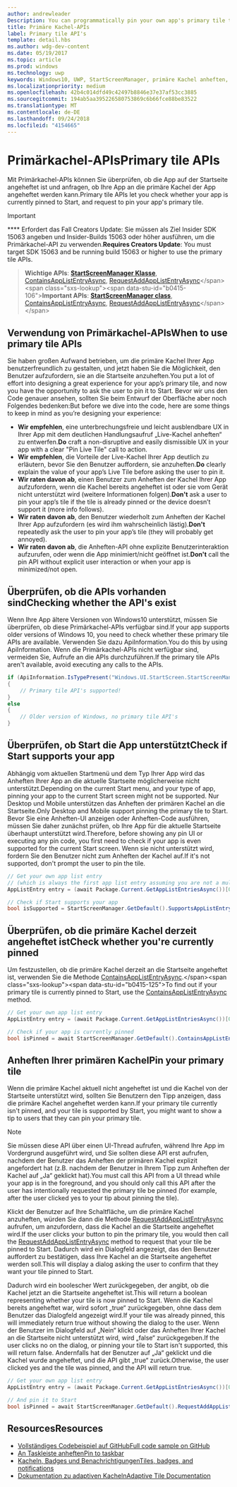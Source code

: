 ```yaml
---
author: andrewleader
Description: You can programmatically pin your own app's primary tile to Start, just like you can pin secondary tiles. And you can check whether it's currently pinned.
title: Primäre Kachel-APIs
label: Primary tile API's
template: detail.hbs
ms.author: wdg-dev-content
ms.date: 05/19/2017
ms.topic: article
ms.prod: windows
ms.technology: uwp
keywords: Windows10, UWP, StartScreenManager, primäre Kachel anheften, primäre Kachel-APIs, überprüfen, ob die Kachel angeheftet ist, Live-Kachel
ms.localizationpriority: medium
ms.openlocfilehash: 42b4c014dfd49c42497b8846e37e37af53cc3885
ms.sourcegitcommit: 194ab5aa395226580753869c6b66fce88be83522
ms.translationtype: MT
ms.contentlocale: de-DE
ms.lasthandoff: 09/24/2018
ms.locfileid: "4154665"
---
```

# <a name="primary-tile-apis"></a><span data-ttu-id="b0415-103">Primärkachel-APIs</span><span class="sxs-lookup"><span data-stu-id="b0415-103">Primary tile APIs</span></span>
 

<span data-ttu-id="b0415-104">Mit Primärkachel-APIs können Sie überprüfen, ob die App auf der Startseite angeheftet ist und anfragen, ob Ihre App an die primäre Kachel der App angeheftet werden kann.</span><span class="sxs-lookup"><span data-stu-id="b0415-104">Primary tile APIs let you check whether your app is currently pinned to Start, and request to pin your app's primary tile.</span></span>

> [!IMPORTANT]
> <span data-ttu-id="b0415-105">\*\*\*\* Erfordert das Fall Creators Update: Sie müssen als Ziel Insider SDK 15063 angeben und Insider-Builds 15063 oder höher ausführen, um die Primärkachel-API zu verwenden.</span><span class="sxs-lookup"><span data-stu-id="b0415-105">**Requires Creators Update**: You must target SDK 15063 and be running build 15063 or higher to use the primary tile APIs.</span></span>

> <span data-ttu-id="b0415-106">**Wichtige APIs**: [**StartScreenManager Klasse**](https://docs.microsoft.com/uwp/api/windows.ui.startscreen.startscreenmanager), [ContainsAppListEntryAsync](https://docs.microsoft.com/uwp/api/windows.ui.startscreen.startscreenmanager#Windows_UI_StartScreen_StartScreenManager_ContainsAppListEntryAsync_Windows_ApplicationModel_Core_AppListEntry_), [RequestAddAppListEntryAsync](https://docs.microsoft.com/uwp/api/windows.ui.startscreen.startscreenmanager#Windows_UI_StartScreen_StartScreenManager_RequestAddAppListEntryAsync_Windows_ApplicationModel_Core_AppListEntry_)</span><span class="sxs-lookup"><span data-stu-id="b0415-106">**Important APIs**: [**StartScreenManager class**](https://docs.microsoft.com/uwp/api/windows.ui.startscreen.startscreenmanager), [ContainsAppListEntryAsync](https://docs.microsoft.com/uwp/api/windows.ui.startscreen.startscreenmanager#Windows_UI_StartScreen_StartScreenManager_ContainsAppListEntryAsync_Windows_ApplicationModel_Core_AppListEntry_), [RequestAddAppListEntryAsync](https://docs.microsoft.com/uwp/api/windows.ui.startscreen.startscreenmanager#Windows_UI_StartScreen_StartScreenManager_RequestAddAppListEntryAsync_Windows_ApplicationModel_Core_AppListEntry_)</span></span>


## <a name="when-to-use-primary-tile-apis"></a><span data-ttu-id="b0415-107">Verwendung von Primärkachel-APIs</span><span class="sxs-lookup"><span data-stu-id="b0415-107">When to use primary tile APIs</span></span>

<span data-ttu-id="b0415-108">Sie haben großen Aufwand betrieben, um die primäre Kachel Ihrer App benutzerfreundlich zu gestalten, und jetzt haben Sie die Möglichkeit, den Benutzer aufzufordern, sie an die Startseite anzuheften.</span><span class="sxs-lookup"><span data-stu-id="b0415-108">You put a lot of effort into designing a great experience for your app’s primary tile, and now you have the opportunity to ask the user to pin it to Start.</span></span> <span data-ttu-id="b0415-109">Bevor wir uns den Code genauer ansehen, sollten Sie beim Entwurf der Oberfläche aber noch Folgendes bedenken:</span><span class="sxs-lookup"><span data-stu-id="b0415-109">But before we dive into the code, here are some things to keep in mind as you’re designing your experience:</span></span>

* <span data-ttu-id="b0415-110">**Wir empfehlen**, eine unterbrechungsfreie und leicht ausblendbare UX in Ihrer App mit dem deutlichen Handlungsaufruf „Live-Kachel anheften“ zu entwerfen.</span><span class="sxs-lookup"><span data-stu-id="b0415-110">**Do** craft a non-disruptive and easily dismissible UX in your app with a clear "Pin Live Tile" call to action.</span></span>
* <span data-ttu-id="b0415-111">**Wir empfehlen**, die Vorteile der Live-Kachel Ihrer App deutlich zu erläutern, bevor Sie den Benutzer auffordern, sie anzuheften.</span><span class="sxs-lookup"><span data-stu-id="b0415-111">**Do** clearly explain the value of your app’s Live Tile before asking the user to pin it.</span></span>
* <span data-ttu-id="b0415-112">**Wir raten davon ab**, einen Benutzer zum Anheften der Kachel Ihrer App aufzufordern, wenn die Kachel bereits angeheftet ist oder sie vom Gerät nicht unterstützt wird (weitere Informationen folgen).</span><span class="sxs-lookup"><span data-stu-id="b0415-112">**Don't** ask a user to pin your app’s tile if the tile is already pinned or the device doesn’t support it (more info follows).</span></span>
* <span data-ttu-id="b0415-113">**Wir raten davon ab**, den Benutzer wiederholt zum Anheften der Kachel Ihrer App aufzufordern (es wird ihm wahrscheinlich lästig).</span><span class="sxs-lookup"><span data-stu-id="b0415-113">**Don't** repeatedly ask the user to pin your app’s tile (they will probably get annoyed).</span></span>
* <span data-ttu-id="b0415-114">**Wir raten davon ab**, die Anheften-API ohne explizite Benutzerinteraktion aufzurufen, oder wenn die App minimiert/nicht geöffnet ist.</span><span class="sxs-lookup"><span data-stu-id="b0415-114">**Don't** call the pin API without explicit user interaction or when your app is minimized/not open.</span></span>


## <a name="checking-whether-the-apis-exist"></a><span data-ttu-id="b0415-115">Überprüfen, ob die APIs vorhanden sind</span><span class="sxs-lookup"><span data-stu-id="b0415-115">Checking whether the API's exist</span></span>

<span data-ttu-id="b0415-116">Wenn Ihre App ältere Versionen von Windows10 unterstützt, müssen Sie überprüfen, ob diese Primärkachel-APIs verfügbar sind.</span><span class="sxs-lookup"><span data-stu-id="b0415-116">If your app supports older versions of Windows 10, you need to check whether these primary tile APIs are available.</span></span> <span data-ttu-id="b0415-117">Verwenden Sie dazu ApiInformation.</span><span class="sxs-lookup"><span data-stu-id="b0415-117">You do this by using ApiInformation.</span></span> <span data-ttu-id="b0415-118">Wenn die Primärkachel-APIs nicht verfügbar sind, vermeiden Sie, Aufrufe an die APIs durchzuführen.</span><span class="sxs-lookup"><span data-stu-id="b0415-118">If the primary tile APIs aren't available, avoid executing any calls to the APIs.</span></span>

```csharp
if (ApiInformation.IsTypePresent("Windows.UI.StartScreen.StartScreenManager"))
{
    // Primary tile API's supported!
}
else
{
    // Older version of Windows, no primary tile API's
}
```


## <a name="check-if-start-supports-your-app"></a><span data-ttu-id="b0415-119">Überprüfen, ob Start die App unterstützt</span><span class="sxs-lookup"><span data-stu-id="b0415-119">Check if Start supports your app</span></span>

<span data-ttu-id="b0415-120">Abhängig vom aktuellen Startmenü und dem Typ Ihrer App wird das Anheften Ihrer App an die aktuelle Startseite möglicherweise nicht unterstützt.</span><span class="sxs-lookup"><span data-stu-id="b0415-120">Depending on the current Start menu, and your type of app, pinning your app to the current Start screen might not be supported.</span></span> <span data-ttu-id="b0415-121">Nur Desktop und Mobile unterstützen das Anheften der primären Kachel an die Startseite.</span><span class="sxs-lookup"><span data-stu-id="b0415-121">Only Desktop and Mobile support pinning the primary tile to Start.</span></span> <span data-ttu-id="b0415-122">Bevor Sie eine Anheften-UI anzeigen oder Anheften-Code ausführen, müssen Sie daher zunächst prüfen, ob Ihre App für die aktuelle Startseite überhaupt unterstützt wird.</span><span class="sxs-lookup"><span data-stu-id="b0415-122">Therefore, before showing any pin UI or executing any pin code, you first need to check if your app is even supported for the current Start screen.</span></span> <span data-ttu-id="b0415-123">Wenn sie nicht unterstützt wird, fordern Sie den Benutzer nicht zum Anheften der Kachel auf.</span><span class="sxs-lookup"><span data-stu-id="b0415-123">If it's not supported, don't prompt the user to pin the tile.</span></span>

```csharp
// Get your own app list entry
// (which is always the first app list entry assuming you are not a multi-app package)
AppListEntry entry = (await Package.Current.GetAppListEntriesAsync())[0];

// Check if Start supports your app
bool isSupported = StartScreenManager.GetDefault().SupportsAppListEntry(entry);
```


## <a name="check-whether-youre-currently-pinned"></a><span data-ttu-id="b0415-124">Überprüfen, ob die primäre Kachel derzeit angeheftet ist</span><span class="sxs-lookup"><span data-stu-id="b0415-124">Check whether you're currently pinned</span></span>

<span data-ttu-id="b0415-125">Um festzustellen, ob die primäre Kachel derzeit an die Startseite angeheftet ist, verwenden Sie die Methode [ContainsAppListEntryAsync](https://docs.microsoft.com/uwp/api/windows.ui.startscreen.startscreenmanager#Windows_UI_StartScreen_StartScreenManager_ContainsAppListEntryAsync_Windows_ApplicationModel_Core_AppListEntry_).</span><span class="sxs-lookup"><span data-stu-id="b0415-125">To find out if your primary tile is currently pinned to Start, use the [ContainsAppListEntryAsync](https://docs.microsoft.com/uwp/api/windows.ui.startscreen.startscreenmanager#Windows_UI_StartScreen_StartScreenManager_ContainsAppListEntryAsync_Windows_ApplicationModel_Core_AppListEntry_) method.</span></span>

```csharp
// Get your own app list entry
AppListEntry entry = (await Package.Current.GetAppListEntriesAsync())[0];

// Check if your app is currently pinned
bool isPinned = await StartScreenManager.GetDefault().ContainsAppListEntryAsync(entry);
```


##  <a name="pin-your-primary-tile"></a><span data-ttu-id="b0415-126">Anheften Ihrer primären Kachel</span><span class="sxs-lookup"><span data-stu-id="b0415-126">Pin your primary tile</span></span>

<span data-ttu-id="b0415-127">Wenn die primäre Kachel aktuell nicht angeheftet ist und die Kachel von der Startseite unterstützt wird, sollten Sie Benutzern den Tipp anzeigen, dass die primäre Kachel angeheftet werden kann.</span><span class="sxs-lookup"><span data-stu-id="b0415-127">If your primary tile currently isn't pinned, and your tile is supported by Start, you might want to show a tip to users that they can pin your primary tile.</span></span>

> [!NOTE]
> <span data-ttu-id="b0415-128">Sie müssen diese API über einen UI-Thread aufrufen, während Ihre App im Vordergrund ausgeführt wird, und Sie sollten diese API erst aufrufen, nachdem der Benutzer das Anheften der primären Kachel explizit angefordert hat (z.B. nachdem der Benutzer in Ihrem Tipp zum Anheften der Kachel auf „Ja“ geklickt hat).</span><span class="sxs-lookup"><span data-stu-id="b0415-128">You must call this API from a UI thread while your app is in the foreground, and you should only call this API after the user has intentionally requested the primary tile be pinned (for example, after the user clicked yes to your tip about pinning the tile).</span></span>

<span data-ttu-id="b0415-129">Klickt der Benutzer auf Ihre Schaltfläche, um die primäre Kachel anzuheften, würden Sie dann die Methode [RequestAddAppListEntryAsync](https://docs.microsoft.com/uwp/api/windows.ui.startscreen.startscreenmanager#Windows_UI_StartScreen_StartScreenManager_RequestAddAppListEntryAsync_Windows_ApplicationModel_Core_AppListEntry_) aufrufen, um anzufordern, dass die Kachel an die Startseite angeheftet wird.</span><span class="sxs-lookup"><span data-stu-id="b0415-129">If the user clicks your button to pin the primary tile, you would then call the [RequestAddAppListEntryAsync](https://docs.microsoft.com/uwp/api/windows.ui.startscreen.startscreenmanager#Windows_UI_StartScreen_StartScreenManager_RequestAddAppListEntryAsync_Windows_ApplicationModel_Core_AppListEntry_) method to request that your tile be pinned to Start.</span></span> <span data-ttu-id="b0415-130">Dadurch wird ein Dialogfeld angezeigt, das den Benutzer auffordert zu bestätigen, dass Ihre Kachel an die Startseite angeheftet werden soll.</span><span class="sxs-lookup"><span data-stu-id="b0415-130">This will display a dialog asking the user to confirm that they want your tile pinned to Start.</span></span>

<span data-ttu-id="b0415-131">Dadurch wird ein boolescher Wert zurückgegeben, der angibt, ob die Kachel jetzt an die Startseite angeheftet ist.</span><span class="sxs-lookup"><span data-stu-id="b0415-131">This will return a boolean representing whether your tile is now pinned to Start.</span></span> <span data-ttu-id="b0415-132">Wenn die Kachel bereits angeheftet war, wird sofort „true“ zurückgegeben, ohne dass dem Benutzer das Dialogfeld angezeigt wird.</span><span class="sxs-lookup"><span data-stu-id="b0415-132">If your tile was already pinned, this will immediately return true without showing the dialog to the user.</span></span> <span data-ttu-id="b0415-133">Wenn der Benutzer im Dialogfeld auf „Nein“ klickt oder das Anheften Ihrer Kachel an die Startseite nicht unterstützt wird, wird „false“ zurückgegeben.</span><span class="sxs-lookup"><span data-stu-id="b0415-133">If the user clicks no on the dialog, or pinning your tile to Start isn't supported, this will return false.</span></span> <span data-ttu-id="b0415-134">Andernfalls hat der Benutzer auf „Ja“ geklickt und die Kachel wurde angeheftet, und die API gibt „true“ zurück.</span><span class="sxs-lookup"><span data-stu-id="b0415-134">Otherwise, the user clicked yes and the tile was pinned, and the API will return true.</span></span>

```csharp
// Get your own app list entry
AppListEntry entry = (await Package.Current.GetAppListEntriesAsync())[0];

// And pin it to Start
bool isPinned = await StartScreenManager.GetDefault().RequestAddAppListEntryAsync(entry);
```


## <a name="resources"></a><span data-ttu-id="b0415-135">Resources</span><span class="sxs-lookup"><span data-stu-id="b0415-135">Resources</span></span>

* [<span data-ttu-id="b0415-136">Vollständiges Codebeispiel auf GitHub</span><span class="sxs-lookup"><span data-stu-id="b0415-136">Full code sample on GitHub</span></span>](https://github.com/WindowsNotifications/quickstart-pin-primary-tile)
* [<span data-ttu-id="b0415-137">An Taskleiste anheften</span><span class="sxs-lookup"><span data-stu-id="b0415-137">Pin to taskbar</span></span>](../pin-to-taskbar.md)
* [<span data-ttu-id="b0415-138">Kacheln, Badges und Benachrichtigungen</span><span class="sxs-lookup"><span data-stu-id="b0415-138">Tiles, badges, and notifications</span></span>](index.md)
* [<span data-ttu-id="b0415-139">Dokumentation zu adaptiven Kacheln</span><span class="sxs-lookup"><span data-stu-id="b0415-139">Adaptive Tile Documentation</span></span>](create-adaptive-tiles.md)
